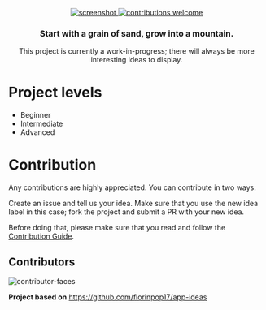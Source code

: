 <p align="center">
  <a href="https://grain.vercel.app/">
    <img src="https://user-images.githubusercontent.com/63687573/132092729-09054764-52fc-4d36-9599-73349ce94d26.png" alt="screenshot" />
  </a>
     <a href="/CONTRIBUTING.md"><img src="https://camo.githubusercontent.com/f5054ffcd4245c10d3ec85ef059e07aacf787b560f83ad4aec2236364437d097/68747470733a2f2f696d672e736869656c64732e696f2f62616467652f636f6e747269627574696f6e732d77656c636f6d652d627269676874677265656e2e7376673f7374796c653d666c6174" alt="contributions welcome" data-canonical-src="https://img.shields.io/badge/contributions-welcome-brightgreen.svg?style=flat" style="max-width:100%;"></a>
</p>
</p>

<h3 align="center">Start with a grain of sand, grow into a mountain.</h3>
<p align="center">This project is currently a work-in-progress; there will always be more interesting ideas to display.</p>

# Project levels

- Beginner
- Intermediate
- Advanced

# Contribution

Any contributions are highly appreciated.
You can contribute in two ways:

Create an issue and tell us your idea.
Make sure that you use the new idea label in this case;
fork the project and submit a PR with your new idea.

Before doing that, please make sure that you read and follow the [Contribution Guide](/CONTRIBUTING.md).

## Contributors

![contributor-faces](https://contributors-svg.vercel.app/api/svg?user=reliut-g&repo=grain)

**Project based on** https://github.com/florinpop17/app-ideas
